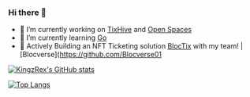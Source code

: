 ### Hi there 👋

<!--
**KingzRex/KingzRex** is a ✨ _special_ ✨ repository because its `README.md` (this file) appears on your GitHub profile.

Here are some ideas to get you started: -->
- 🔭 I’m currently working on
    [TixHive](https://www.tixHive.com/)
    and
    [Open Spaces](https://github.com/joshDamian/open-spaces)
- 🌱 I’m currently learning [Go](https://golang.org/)
- 👯 Actively Building an NFT Ticketing solution [BlocTix](https://www.bloctix.com/) with my team!  | [Blocverse](https://github.com/Blocverse01
<!-- - 🤔 I’m looking for help with ...
- 💬 Ask me about ...
- 📫 How to reach me: ...
- 😄 Pronouns: ...
- ⚡ Fun fact: ... -->



[![KingzRex's GitHub stats](https://github-readme-stats.vercel.app/api?username=KingzRex)](https://github.com/KingzRex/github-readme-stats)

[![Top Langs](https://github-readme-stats.vercel.app/api/top-langs/?username=KingzRex&langs_count=10&layout=compact)](https://github.com/KingzRex/github-readme-stats)
